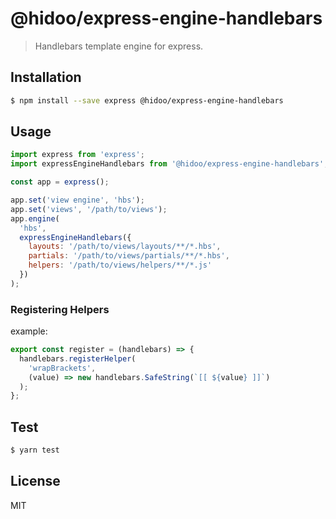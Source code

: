 # @hidoo/express-engine-handlebars

> Handlebars template engine for express.

## Installation

```sh
$ npm install --save express @hidoo/express-engine-handlebars
```

## Usage

```js
import express from 'express';
import expressEngineHandlebars from '@hidoo/express-engine-handlebars';

const app = express();

app.set('view engine', 'hbs');
app.set('views', '/path/to/views');
app.engine(
  'hbs',
  expressEngineHandlebars({
    layouts: '/path/to/views/layouts/**/*.hbs',
    partials: '/path/to/views/partials/**/*.hbs',
    helpers: '/path/to/views/helpers/**/*.js'
  })
);
```

### Registering Helpers

example:

```js
export const register = (handlebars) => {
  handlebars.registerHelper(
    'wrapBrackets',
    (value) => new handlebars.SafeString(`[[ ${value} ]]`)
  );
};
```

## Test

```sh
$ yarn test
```

## License

MIT
